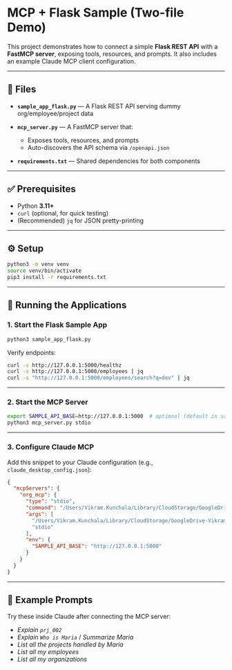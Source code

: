 # MCP + Flask Sample (Two-file Demo)

This project demonstrates how to connect a simple **Flask REST API** with a **FastMCP server**, exposing tools, resources, and prompts. It also includes an example Claude MCP client configuration.

---

## 📂 Files

* **`sample_app_flask.py`** — A Flask REST API serving dummy org/employee/project data
* **`mcp_server.py`** — A FastMCP server that:

  * Exposes tools, resources, and prompts
  * Auto-discovers the API schema via `/openapi.json`
* **`requirements.txt`** — Shared dependencies for both components

---

## ✅ Prerequisites

* Python **3.11+**
* `curl` (optional, for quick testing)
* (Recommended) `jq` for JSON pretty-printing

---

## ⚙️ Setup

```bash
python3 -m venv venv
source venv/bin/activate
pip3 install -r requirements.txt
```

---

## 🚀 Running the Applications

### 1. Start the Flask Sample App

```bash
python3 sample_app_flask.py
```

Verify endpoints:

```bash
curl -s http://127.0.0.1:5000/healthz
curl -s http://127.0.0.1:5000/employees | jq
curl -s "http://127.0.0.1:5000/employees/search?q=dev" | jq
```

---

### 2. Start the MCP Server

```bash
export SAMPLE_API_BASE=http://127.0.0.1:5000  # optional (default is same)
python3 mcp_server.py stdio
```

---

### 3. Configure Claude MCP

Add this snippet to your Claude configuration (e.g., `claude_desktop_config.json`):

```json
{
  "mcpServers": {
    "org_mcp": {
      "type": "stdio",
      "command": "/Users/Vikram.Kunchala/Library/CloudStorage/GoogleDrive-Vikram.Kunchala@sony.com/My Drive/work/team_infragine_protooling/POCs_and_LetsDemo_Sessions/MCP/venv/bin/python3",
      "args": [
        "/Users/Vikram.Kunchala/Library/CloudStorage/GoogleDrive-Vikram.Kunchala@sony.com/My Drive/work/team_infragine_protooling/POCs_and_LetsDemo_Sessions/MCP/mcp_server.py",
        "stdio"
      ],
      "env": {
        "SAMPLE_API_BASE": "http://127.0.0.1:5000"
      }
    }
  }
}
```

---

## 💬 Example Prompts

Try these inside Claude after connecting the MCP server:

* *Explain `prj_002`*
* *Explain `Who is Maria`* / *Summarize Maria*
* *List all the projects handled by Maria*
* *List all my employees*
* *List all my organizations*
